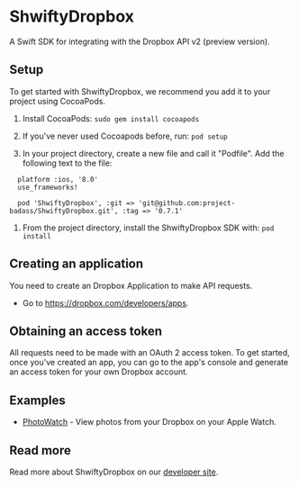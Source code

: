 # ShwiftyDropbox

A Swift SDK for integrating with the Dropbox API v2 (preview version).

## Setup

To get started with ShwiftyDropbox, we recommend you add it to your project using CocoaPods.

1. Install CocoaPods:
```sudo gem install cocoapods```

1. If you've never used Cocoapods before, run:
```pod setup```

1. In your project directory, create a new file and call it "Podfile". Add the following text to the file:
```
  platform :ios, '8.0'
  use_frameworks!

  pod 'ShwiftyDropbox', :git => 'git@github.com:project-badass/ShwiftyDropbox.git', :tag => '0.7.1'
``` 

1. From the project directory, install the ShwiftyDropbox SDK with:
```pod install```

## Creating an application

You need to create an Dropbox Application to make API requests.

- Go to https://dropbox.com/developers/apps.

## Obtaining an access token

All requests need to be made with an OAuth 2 access token. To get started, once
you've created an app, you can go to the app's console and generate an access
token for your own Dropbox account.

## Examples

* [PhotoWatch](https://github.com/dropbox/PhotoWatch) - View photos from your Dropbox on your Apple Watch.

## Read more

Read more about ShwiftyDropbox on our [developer site](https://www.dropbox.com/developers/documentation/swift).
